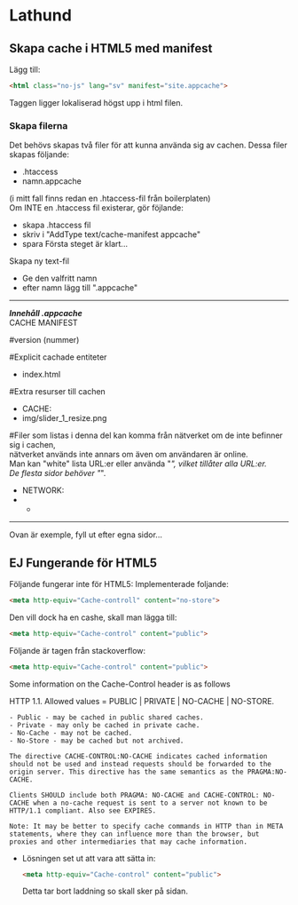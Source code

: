 # Lathund 

## Skapa cache i HTML5 med manifest
Lägg till:
```html
<html class="no-js" lang="sv" manifest="site.appcache">
```
Taggen ligger lokaliserad högst upp i html filen.

### Skapa filerna
Det behövs skapas två filer för att kunna använda sig av cachen. 
Dessa filer skapas följande:
- .htaccess
- namn.appcache

(i mitt fall finns redan en .htaccess-fil från boilerplaten)\
Om INTE en .htaccess fil existerar, gör föjlande:
- skapa .htaccess fil
- skriv i "AddType text/cache-manifest appcache"
- spara
Första steget är klart...  
  
Skapa ny text-fil
- Ge den valfritt namn
- efter namn lägg till ".appcache"

---
***Innehåll .appcache***\
CACHE MANIFEST

#version (nummer)

  #Explicit cachade entiteter
  + index.html

  #Extra resurser till cachen
  + CACHE:
  + img/slider_1_resize.png

  #Filer som listas i denna del kan komma från nätverket om de inte befinner sig i cachen,\
  nätverket används inte annars om även om användaren är online.\
  Man kan "white" lista URL:er eller använda "*", vilket tillåter alla URL:er.\
  De flesta sidor behöver "*".
  + NETWORK:
  + *
---
Ovan är exemple, fyll ut efter egna sidor...

## EJ Fungerande för HTML5
Följande fungerar inte för HTML5:
Implementerade foljande:
  ```html
  <meta http-equiv="Cache-controll" content="no-store">
  ```

  Den vill dock ha en cashe, skall man lägga till:
  ```html
  <meta http-equiv="Cache-control" content="public">
  ```

  Följande är tagen från stackoverflow:
  ```html
  <meta http-equiv="Cache-control" content="public">
  ```
  Some information on the Cache-Control header is as follows

  HTTP 1.1. Allowed values = PUBLIC | PRIVATE | NO-CACHE | NO-STORE.

    - Public - may be cached in public shared caches.
    - Private - may only be cached in private cache.
    - No-Cache - may not be cached.
    - No-Store - may be cached but not archived.

    The directive CACHE-CONTROL:NO-CACHE indicates cached information should not be used and instead requests should be forwarded to the origin server. This directive has the same semantics as the PRAGMA:NO-CACHE.

    Clients SHOULD include both PRAGMA: NO-CACHE and CACHE-CONTROL: NO-CACHE when a no-cache request is sent to a server not known to be HTTP/1.1 compliant. Also see EXPIRES.

    Note: It may be better to specify cache commands in HTTP than in META statements, where they can influence more than the browser, but proxies and other intermediaries that may cache information.

- Lösningen set ut att vara att sätta in:
  ```html
  <meta http-equiv="Cache-control" content="public">
  ```
  Detta tar bort laddning so skall sker på sidan.
